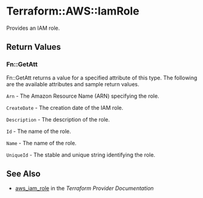 # Terraform::AWS::IamRole

Provides an IAM role.

## Return Values

### Fn::GetAtt

Fn::GetAtt returns a value for a specified attribute of this type. The following are the available attributes and sample return values.

`Arn` - The Amazon Resource Name (ARN) specifying the role.

`CreateDate` - The creation date of the IAM role.

`Description` - The description of the role.

`Id` - The name of the role.

`Name` - The name of the role.

`UniqueId` - The stable and unique string identifying the role.

## See Also

* [aws_iam_role](https://www.terraform.io/docs/providers/aws/r/iam_role.html) in the _Terraform Provider Documentation_